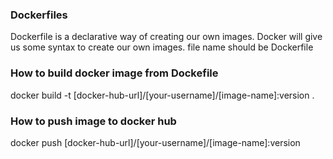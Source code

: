 ### Dockerfiles 

Dockerfile is a declarative way of creating our own images. Docker will give us some syntax to create our own images.
file name should be Dockerfile
### How to build docker image from Dockefile
docker build -t [docker-hub-url]/[your-username]/[image-name]:version .

### How to push image to docker hub
docker push [docker-hub-url]/[your-username]/[image-name]:version 